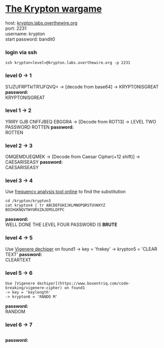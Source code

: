 # [The Krypton wargame](https://overthewire.org/wargames/krypton/)
host: [krypton.labs.overthewire.org](krypton.labs.overthewire.org)  
port: 2231  
username: krypton<level>  
start password: bandit0  
### login via ssh
```
ssh krypton<level>@krypton.labs.overthewire.org -p 2231
```

### level 0 -> 1
S1JZUFRPTklTR1JFQVQ= -> [decode from base64] -> KRYPTONISGREAT
**password:**  
KRYPTONISGREAT

### level 1 -> 2
YRIRY GJB CNFFJBEQ EBGGRA -> [Decode from ROT13] -> LEVEL TWO PASSWORD ROTTEN
**password:**  
ROTTEN

### level 2 -> 3
OMQEMDUEQMEK -> [Decode from Caesar Cipher(+12 shift)] -> CAESARISEASY
**password:**  
CAESARISEASY

### level 3 -> 4
Use [frequency analysis tool online](https://math.dartmouth.edu/~awilson/tools/frequency_analysis.html) to find the substitution
```shell
cd /krypton/krypton3
cat krypton4 | tr ABCDEFGHIJKLMNOPQRSTUVWXYZ BOIHGKNQVTWYURXZAJEMSLDFPC
```
**password:**  
WELL DONE THE LEVEL FOUR PASSWORD IS **BRUTE**

### level 4 -> 5
Use [Vigenere dechiper](https://www.boxentriq.com/code-breaking/vigenere-cipher) on found1
-> key = 'frekey'
-> krypton5 = 'CLEAR TEXT'
**password:**  
CLEARTEXT

### level 5 -> 6
```shell
Use [Vigenere dechiper](https://www.boxentriq.com/code-breaking/vigenere-cipher) on found1
-> key = 'keylength'
-> krypton6 = 'RANDO M'
```
**password:**  
RANDOM

### level 6 -> 7
```shell

```
**password:**  